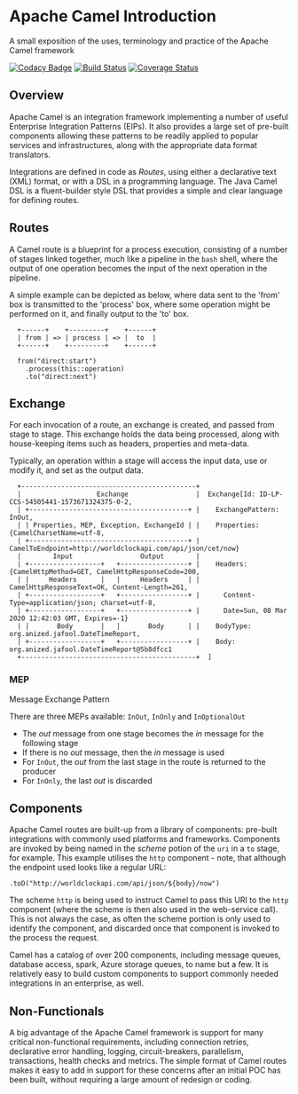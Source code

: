 # Apache Camel Introduction
A small exposition of the uses, terminology and practice of the Apache Camel framework

[![Codacy Badge](https://api.codacy.com/project/badge/Grade/91be19bc544f4880a63be5334b4f93cd)](https://app.codacy.com/manual/sothach/jafool?utm_source=github.com&utm_medium=referral&utm_content=sothach/jafool&utm_campaign=Badge_Grade_Dashboard)
[![Build Status](https://travis-ci.org/sothach/jafool.svg?branch=master)](https://travis-ci.org/sothach/jafool)
[![Coverage Status](https://coveralls.io/repos/github/sothach/jafool/badge.svg?branch=master)](https://coveralls.io/github/sothach/jafool?branch=master)

## Overview
Apache Camel is an integration framework implementing a number of useful Enterprise Integration Patterns (EIPs).
It also provides a large set of pre-built components allowing these patterns to be readily applied to popular
services and infrastructures, along with the appropriate data format translators.

Integrations are defined in code as *Routes*, using either a declarative text (XML) format, or with a DSL in a
programming language. The Java Camel DSL is a fluent-builder style DSL that provides a simple and clear language for
defining routes.

## Routes
A Camel route is a blueprint for a process execution, consisting of a number of stages linked together, 
much like a pipeline in the `bash` shell, where the output of one operation becomes the input of the 
next operation in the pipeline.

A simple example can be depicted as below, where data sent to the 'from' box is transmitted to the 'process' box,
where some operation might be performed on it, and finally output to the 'to' box.
```text
  +------+    +---------+    +------+
  | from | => | process | => |  to  |
  +------+    +---------+    +------+
```

```
  from("direct:start")
    .process(this::operation)
    .to("direct:next")
```

## Exchange
For each invocation of a route, an exchange is created, and passed from stage to stage.  This exchange holds the data
being processed, along with house-keeping items such as headers, properties and meta-data.

Typically, an operation within a stage will access the input data, use or modify it, and set as the output data.
 
```
  +--------------------------------------------+
  |                   Exchange                 |  Exchange[Id: ID-LP-CCS-54505441-1573671324375-0-2, 
  | +----------------------------------------+ |    ExchangePattern: InOut,
  | | Properties, MEP, Exception, ExchangeId | |    Properties: {CamelCharsetName=utf-8, 
  | +----------------------------------------+ |      CamelToEndpoint=http://worldclockapi.com/api/json/cet/now}
  |        Input                 Output        |      
  | +------------------+   +-----------------+ |    Headers: {CamelHttpMethod=GET, CamelHttpResponseCode=200, 
  | |     Headers      |   |     Headers     | |      CamelHttpResponseText=OK, Content-Length=261, 
  | +------------------+   +-----------------+ |      Content-Type=application/json; charset=utf-8,
  | +------------------+   +-----------------+ |      Date=Sun, 08 Mar 2020 12:42:03 GMT, Expires=-1}
  | |       Body       |   |       Body      | |    BodyType: org.anized.jafool.DateTimeReport,
  | +------------------+   +-----------------+ |    Body: org.anized.jafool.DateTimeReport@5b8dfcc1
  +--------------------------------------------+  ]
```
### MEP
Message Exchange Pattern

There are three MEPs available: `InOut`, `InOnly` and `InOptionalOut`

*  The *out* message from one stage becomes the *in* message for the following stage
*  If there is no *out* message, then the *in* message is used
*  For `InOut`, the *out* from the last stage in the route is returned to the producer
*  For `InOnly`, the last *out* is discarded

## Components
Apache Camel routes are built-up from a library of components: pre-built integrations with commonly used platforms
and frameworks.  Components are invoked by being named in the *scheme* potion of the `uri` in a `to` stage, for example.
This example utilises the `http` component - note, that although the endpoint used looks like a regular URL:

    .toD("http://worldclockapi.com/api/json/${body}/now")

The scheme `http` is being used to instruct Camel to pass this URI to the `http` component (where the scheme is then
also used in the web-service call).  This is not always the case, as often the scheme portion is only used to identify
the component, and discarded once that component is invoked to the process the request.

Camel has a catalog of over 200 components, including message queues, database access, spark, Azure storage queues, to
name but a few.  It is relatively easy to build custom components to support commonly needed integrations in an
enterprise, as well.

## Non-Functionals
A big advantage of the Apache Camel framework is support for many critical non-functional requirements, including
connection retries, declarative error handling, logging, circuit-breakers, parallelism, transactions, health checks
and metrics.  The simple format of Camel routes makes it easy to add in support for these concerns after an initial
POC has been built, without requiring a large amount of redesign or coding.
